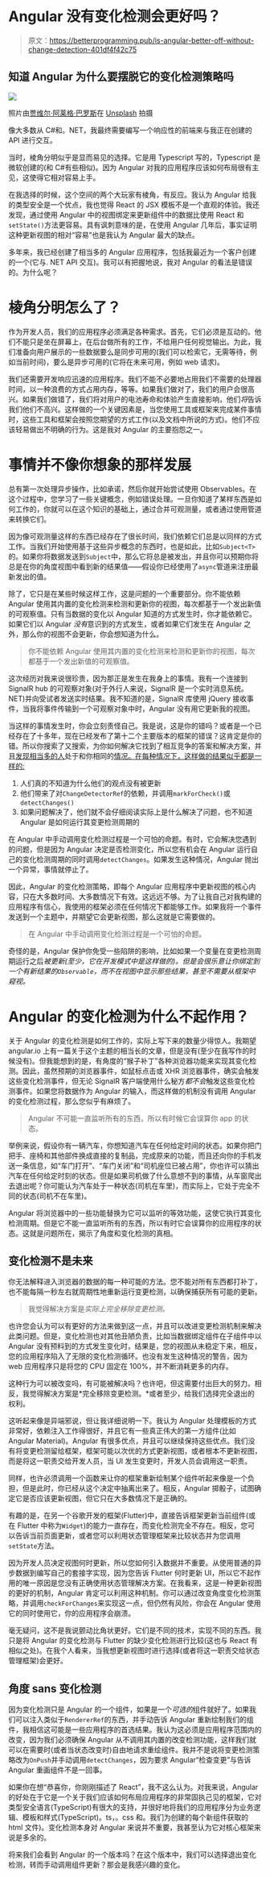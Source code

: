 # Angular 没有变化检测会更好吗？

> 原文：<https://betterprogramming.pub/is-angular-better-off-without-change-detection-401df4f42c75>

## 知道 Angular 为什么要摆脱它的变化检测策略吗

![](img/1276281bf8cb819c4525d823e23b3f97.png)

照片由[贾维尔·阿莱格·巴罗斯](https://unsplash.com/@soymeraki?utm_source=medium&utm_medium=referral)在 [Unsplash](https://unsplash.com?utm_source=medium&utm_medium=referral) 拍摄

像大多数从 C#和。NET，我最终需要编写一个响应性的前端来与我正在创建的 API 进行交互。

当时，棱角分明似乎是显而易见的选择。它是用 Typescript 写的，Typescript 是微软创建的(和 C#有些相似)。因为 Angular 对我的应用程序应该如何布局很有主见，这使得它相对容易上手。

在我选择的时候，这个空间的两个大玩家有棱角，有反应。我认为 Angular 给我的类型安全是一个优点，我也觉得 React 的 JSX 模板不是一个直观的体验。我还发现，通过使用 Angular 中的视图绑定来更新组件中的数据比使用 React 和`setState()`方法更容易。具有讽刺意味的是，在使用 Angular 几年后，事实证明这种更新视图的相对“容易”也是我认为 Angular 最大的缺点。

多年来，我已经创建了相当多的 Angular 应用程序，包括我最近为一个客户创建的一个(它与. NET API 交互)。我可以有把握地说，我对 Angular 的看法是错误的。为什么呢？

# 棱角分明怎么了？

作为开发人员，我们的应用程序必须满足各种需求。首先，它们必须是互动的。他们不能只是坐在屏幕上，在后台做所有的工作，不给用户任何视觉输出。为此，我们准备向用户展示的一些数据要么是同步可用的(我们可以检索它，无需等待，例如当前时间)，要么是异步可用的(它将在未来可用，例如 web 请求)。

我们还需要开发响应迅速的应用程序。我们不能不必要地占用我们不需要的处理器时间，以一种浪费的方式占用内存，等等。如果我们做对了，我们的用户会很高兴。如果我们做错了，我们将对用户的电池寿命和体验产生直接影响，他们*将*告诉我们他们不高兴。这样做的一个关键因素是，当您使用工具或框架来完成某件事情时，这些工具和框架会按照您期望的方式工作(以及文档中所说的方式)。他们不应该轻易做出不明确的行为。这是我对 Angular 的主要抱怨之一。

# 事情并不像你想象的那样发展

总有第一次处理异步操作，比如承诺，然后你就开始尝试使用 Observables。在这个过程中，您学习了一些关键概念，例如错误处理。一旦你知道了某样东西是如何工作的，你就可以在这个知识的基础上，通过合并可观测量，或者通过使用管道来转换它们。

因为像可观测量这样的东西已经存在了很长时间，我们依赖它们总是以同样的方式工作。当我们开始使用基于这些异步概念的东西时，也是如此，比如`Subject<T>`的。如果你将数据发送到`Subject`中，那么它将总是被发出，并且你可以预期你将总是在你的角度视图中看到新的结果值——假设你已经使用了`async`管道来注册最新发出的值。

除了，它只是在某些时候这样工作，这是问题的一个重要部分。你不能依赖 Angular 使用其内置的变化检测来检测和更新你的视图，每次都基于一个发出新值的可观察值。只有当数据的变化以 Angular 知道的方式发生时，你才能依赖它。如果它们以 Angular *没有*意识到的方式发生，或者如果它们发生在 Angular 之外，那么你的视图不会更新，你会想知道为什么。

> 你不能依赖 Angular 使用其内置的变化检测来检测和更新你的视图，每次都基于一个发出新值的可观察值。

这次经历对我来说很珍贵，因为那正是发生在我身上的事情。我有一个连接到 SignalR hub 的可观察对象(对于外行人来说，SignalR 是一个实时消息系统。NET)并向受试者发送实时结果。我不知道的是，SignalR 库使用 jQuery 接收事件，当我将事件传输到一个可观察对象中时，Angular 没有用它更新我的视图。

当这样的事情发生时，你会立刻责怪自己。我是说，这是你的错吗？或者是一个已经存在了十多年，现在已经发布了第十二个主要版本的框架的错误？这肯定是你的错。所以你搜索了又搜索，为你如何解决它找到了相互竞争的答案和解决方案，并且[发现相当多的人](https://stackoverflow.com/questions/48955143/subscribing-to-observable-not-triggering-change-detection)处于和你相同的[情况。在每种情况下，这样做的结果似乎都是一样的:](https://stackoverflow.com/questions/57916707/angular-8-ui-observable-not-triggering-change-detection-changedetectionstrateg)

1.  人们真的不知道为什么他们的观点没有被更新
2.  他们带来了对`ChangeDetectorRef`的依赖，并调用`markForCheck()`或`detectChanges()`
3.  如果问题解决了，他们就不会仔细阅读实际上是什么解决了问题，也不知道 Angular 是如何运行其变更检测周期的

在 Angular 中手动调用变化检测过程是一个可怕的命题。有时，它会解决您遇到的问题，但是因为 Angular 决定是否检测变化，所以您有机会在 Angular 运行自己的变化检测周期的同时调用`detectChanges`。如果发生这种情况，Angular 抛出一个异常，事情就停止了。

因此，Angular 的变化检测策略，即每个 Angular 应用程序中更新视图的核心内容，只在大多数时间、大多数情况下有效。这远远不够。为了让我自己对我构建的应用程序有信心，我使用的框架必须在任何情况下都能够工作。如果我将一个事件发送到一个主题中，并期望它会更新视图，那么这就是它需要做的。

> 在 Angular 中手动调用变化检测过程是一个可怕的命题。

奇怪的是，Angular 保护你免受一些陷阱的影响，比如如果一个变量在变更检测周期运行之后*被更新(至少，它在开发模式中是这样做的)。但是会很乐意让你绑定到一个有新结果的`Observable`，而不在视图中显示那些结果，甚至不需要从框架中窥视。*

# Angular 的变化检测为什么不起作用？

关于 Angular 的变化检测是如何工作的，实际上写下来的数量少得惊人。我期望 angular.io 上有一篇关于这个主题的相当长的文章，但是没有(至少在我写作的时候没有)。但我能想到的是，有角度的“猴子补丁”各种浏览器功能来实现其变化检测。因此，虽然预期的浏览器事件，如鼠标点击或 XHR 浏览器事件，确实会触发这些变化检测事件，但无论 SignalR 客户端使用什么秘方*都不会*触发这些变化检测事件。如果您将数据作为 Angular 的输入，而这样做的机制没有调用 Angular 的变化检测过程，那么您似乎有麻烦了。

> Angular 不可能一直监听所有的东西，所以有时候它会误算你 app 的状态。

举例来说，假设你有一辆汽车，你想知道汽车在任何给定时间的状态。如果你把门把手、座椅和其他部件换成直接的复制品，完成原来的功能，而且还向你的手机发送一条信息，如“车门打开”、“车门关闭”和“司机座位已被占用”，你也许可以猜出汽车在任何给定时刻的状态。但是如果司机做了什么意想不到的事情，从车窗爬出去退出呢？你可能认为汽车处于一种状态(司机在车里)，而实际上，它处于完全不同的状态(司机不在车里)。

Angular 将浏览器中的一些功能替换为它可以监听的等效功能，这使它执行其变化检测周期。但是它不能一直监听所有的东西，所以有时它会误算你的应用程序的状态。这就是问题所在，揭示了角度和变化检测的真相。

## 变化检测不是未来

你无法解释进入浏览器的数据的每一种可能的方法。您不能对所有东西都打补丁，也不能每隔一秒左右就周期性地重新运行变更检测，以确保捕获所有可能的更新。

> 我觉得解决方案是*实际上完全移除变更检测。*

也许您会认为可以有更好的方法来做到这一点，并且可以改进变更检测机制来解决此类问题。但是，变化检测也对其他丑陋负责，比如当数据绑定组件在子组件中以 Angular 没有预料到的方式发生变化时，结果是，您的视图从未稳定下来，相反，您的应用程序陷入了无限的变化检测循环。也没有发生这种情况的警告，因为 web 应用程序只是将您的 CPU 固定在 100%，并不断消耗更多的内存。

这种行为可以被改变吗，有可能被解决吗？也许吧，但这需要付出巨大的努力。相反，我觉得解决方案是*完全移除变更检测。*或者至少，给我们选择完全退出的权利。

这听起来像是异端邪说，但让我详细说明一下。我认为 Angular 处理模板的方式非常好，依赖注入工作得很好，并且它有一些真正伟大的第一方组件(比如 Angular Material)。Angular 有很多优点，并且可以继续保持这些优点。我们没有将变更检测留给框架，框架可能以次优的方式更新视图，或者根本不更新视图，而是将这一职责交给开发人员，当 UI 发生变更时，开发人员会调用这一职责。

同样，也许必须调用一个函数来让你的框架重新绘制某个组件听起来像是一个负担，但是此时，你已经从这个决定中抽离出来了。相反，Angular 掷骰子，试图确定它是否应该更新视图，但它只在大多数情况下是正确的。

有趣的是，在另一个谷歌开发的框架(Flutter)中，直接告诉框架更新当前组件(或在 Flutter 中称为`Widget`)的能力一直存在，而变化检测完全不存在。相反，您可以告诉当前页面更新，或者您可以利用状态管理框架来比较状态并为您调用`setState`方法。

因为开发人员决定视图何时更新，所以您如何引入数据并不重要。从使用普通的异步数据到编写自己的套接字实现，因为您告诉 Flutter 何时更新 UI，所以它不起作用的唯一原因是您没有正确使用状态管理解决方案。在我看来，这是一种更新视图的更好的机制，Angular 肯定可以利用这种机制。你可以通过改变角度变化检测策略，并调用`checkForChanges`来实现这一点，但仍然有风险，你会在 Angular 使用它的同时使用它，你的应用程序会崩溃。

毫无疑问，这不是我说颤动比角状更好。它们是不同的技术，实现不同的东西。我只是将 Angular 的变化检测与 Flutter 的缺少变化检测进行比较(这也与 React 有相似之处)。在我个人看来，当我想更新视图时进行选择(或者将这一职责交给状态管理框架)会更好。

## 角度 sans 变化检测

因为变化检测只是 Angular 的一个组件，如果是一个*可选的*组件就好了。如果我们可以注入类似于`RendererRef`的东西，并手动告诉 Angular 重新绘制我们的组件，我相信这可能是一些应用程序的首选结果。我认为这必须是应用程序范围内的改变，因为我们必须确保 Angular 从不调用其内置的改变检测功能，这样我们就可以在需要时(或者当状态改变时)自由地请求重绘组件。我并不是说将变更检测策略改为`OnPush`并手动调用`detectChanges`，因为要求 Angular“检查变更”与告诉 Angular 重画组件不是一回事。

如果你在想“恭喜你，你刚刚描述了 React”，我不这么认为。对我来说，Angular 的好处在于它是一个关于我们应该如何布局应用程序的非常固执己见的框架，它对类型安全语言(TypeScript)有很大的支持，并很好地将我们的应用程序分为业务逻辑、模板和样式(TypeScript)。ts，。css 和。我们为创建的每个新组件获取的 html 文件)。变化检测本身对 Angular 来说并不重要，我甚至认为它对核心框架来说是多余的。

将来我们会看到 Angular 的一个版本吗？在这个版本中，我们可以选择退出变化检测，转而手动调用组件更新？那会是我感兴趣的变化。